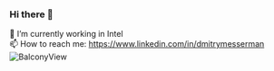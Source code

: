 ### Hi there 👋

🔭 I’m currently working in Intel  
📫 How to reach me: <https://www.linkedin.com/in/dmitrymesserman>
![BalconyView](https://user-images.githubusercontent.com/28642149/144644107-e535ce8d-33f4-44bc-8c5c-bf094775636d.PNG)
